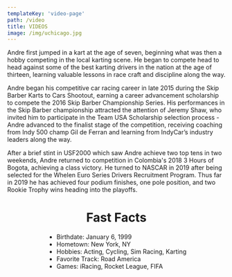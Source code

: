 ```yaml
---
templateKey: 'video-page'
path: /video
title: VIDEOS
image: /img/uchicago.jpg
---
```

Andre first jumped in a kart at the age of seven, beginning what was then a hobby competing in the local karting scene. He began to compete head to head against some of the best karting drivers in the nation at the age of thirteen, learning valuable lessons in race craft and discipline along the way.

Andre began his competitive car racing career in late 2015 during the Skip Barber Karts to Cars Shootout, earning a career advancement scholarship to compete the 2016 Skip Barber Championship Series. His performances in the Skip Barber championship attracted the attention of Jeremy Shaw, who invited him to participate in the Team USA Scholarship selection process - Andre advanced to the finalist stage of the competition, receiving coaching from Indy 500 champ Gil de Ferran and learning from IndyCar’s industry leaders along the way.

After a brief stint in USF2000 which saw Andre achieve two top tens in two weekends, Andre returned to competition in Colombia's 2018 3 Hours of Bogota, achieving a class victory. He turned to NASCAR in 2019 after being selected for the Whelen Euro Series Drivers Recruitment Program. Thus far in 2019 he has achieved four podium finishes, one pole position, and two Rookie Trophy wins heading into the playoffs.

<div style="display: grid justify-content: center">
    <h1 style="text-align: center;">Fast Facts</h1>
    <ul style="display: grid; justify-content: center">
        <li>Birthdate: January 6, 1999</li>
        <li>Hometown: New York, NY</li>
        <li>Hobbies: Acting, Cycling, Sim Racing, Karting</li>
        <li>Favorite Track: Road America</li>
        <li>Games: iRacing, Rocket League, FIFA</li>
    </ul>
</div>

